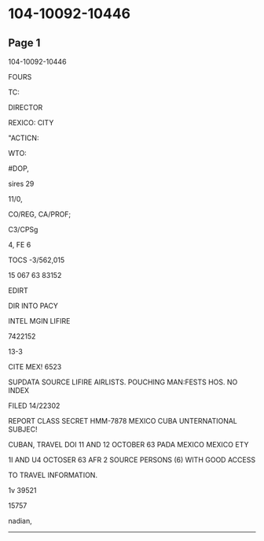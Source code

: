 # 104-10092-10446

## Page 1

104-10092-10446

FOURS

TC:

DIRECTOR

REXICO: CITY

"ACTICN:

WTO:

#DOP,

sires 29

11/0,

CO/REG, CA/PROF;

C3/CPSg

4, FE 6

TOCS -3/562,015

15 067 63 83152

EDIRT

DIR INTO PACY

INTEL MGIN LIFIRE

7422152

13-3

CITE MEX! 6523

SUPDATA SOURCE LIFIRE AIRLISTS. POUCHING MAN:FESTS HOS. NO INDEX

FILED 14/22302

REPORT CLASS SECRET HMM-7878 MEXICO CUBA UNTERNATIONAL SUBJEC!

CUBAN, TRAVEL DOI 11 AND 12 OCTOBER 63 PADA MEXICO MEXICO ETY

1I AND U4 OCTOSER 63 AFR 2 SOURCE PERSONS (6) WITH GOOD ACCESS

TO TRAVEL INFORMATION.

1v 39521

15757

nadian,

---

